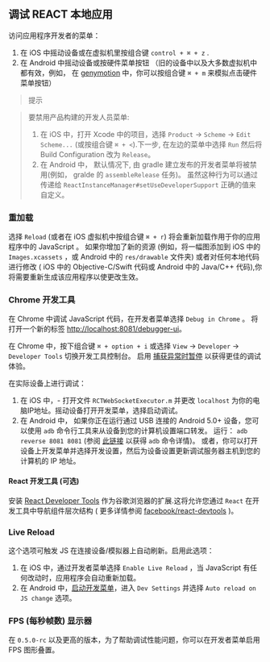 ## 调试 REACT 本地应用
访问应用程序开发者的菜单：

1. 在 iOS 中摇动设备或在虚拟机里按组合键 `control + ⌘ + z` .
2. 在 Android 中摇动设备或按硬件菜单按钮 （旧的设备中以及大多数虚拟机中都有效，例如， 在 [genymotion](https://www.genymotion.com) 中，你可以按组合键  `⌘ + m` 来模拟点击硬件菜单按钮）

> 提示

> 要禁用产品构建的开发人员菜单:
>
> 1. 在 iOS 中，打开 Xcode 中的项目，选择  `Product` → `Scheme` → `Edit Scheme...` (或按组合键 `⌘ + <`).下一步, 在左边的菜单中选择 `Run` 然后将 Build Configuration 改为 `Release`。
> 2. 在 Android 中， 默认情况下, 由 gradle 建立发布的开发者菜单将被禁用(例如， gralde 的 `assembleRelease` 任务)。 虽然这种行为可以通过传递给 `ReactInstanceManager#setUseDeveloperSupport` 正确的值来自定义。

### 重加载
选择 `Reload` (或者在 iOS 虚拟机中按组合键 `⌘ + r`) 将会重新加载作用于你的应用程序中的 JavaScript 。 如果你增加了新的资源 (例如，将一幅图添加到 iOS  中的 `Images.xcassets` ，或 Android 中的 `res/drawable` 文件夹) 或者对任何本地代码进行修改 ( iOS 中的 Objective-C/Swift 代码或  Android 中的 Java/C++ 代码),你将需要重新生成该应用程序以使更改生效。
### Chrome 开发工具
在 Chrome 中调试 JavaScript 代码，在开发者菜单选择 `Debug in Chrome` 。 将打开一个新的标签 [http://localhost:8081/debugger-ui](http://localhost:8081/debugger-ui)。

在 Chrome 中，按下组合键 `⌘ + option + i` 或选择 `View` → `Developer` → `Developer Tools` 切换开发工具控制台。 启用 [捕获异常时暂停](http://stackoverflow.com/questions/2233339/javascript-is-there-a-way-to-get-chrome-to-break-on-all-errors/17324511#17324511) 以获得更佳的调试体验。

在实际设备上进行调试：

1. 在 iOS 中，- 打开文件 `RCTWebSocketExecutor.m` 并更改 `localhost` 为你的电脑IP地址。摇动设备打开开发菜单，选择启动调试。
2. 在 Android 中， 如果你正在运行通过 USB 连接的 Android 5.0+ 设备，您可以使用 `adb` 命令行工具来从设备到您的计算机设置端口转发。 运行： `adb reverse 8081 8081` (参阅 [此链接](http://developer.android.com/tools/help/adb.html) 以获得 `adb` 命令详情)。 或者，你可以打开设备上开发菜单并选择开发设置，然后为设备设置更新调试服务器主机到您的计算机的 IP 地址。

#### React 开发工具 (可选)
安装 [React Developer Tools](https://chrome.google.com/webstore/detail/react-developer-tools/fmkadmapgofadopljbjfkapdkoienihi?hl=en) 作为谷歌浏览器的扩展.这将允许您通过 `React` 在开发工具中导航组件层次结构 ( 更多详情参阅 [facebook/react-devtools](https://github.com/facebook/react-devtools) )。

### Live Reload
这个选项可触发 JS 在连接设备/模拟器上自动刷新。启用此选项：

1. 在 iOS 中，通过开发者菜单选择 `Enable Live Reload` ，当 JavaScript 有任何改动时，应用程序会自动重新加载。
2. 在 Android 中，[启动开发菜单](#debugging-react-native-apps)，进入 `Dev Settings` 并选择 `Auto reload on JS change` 选项。

### FPS (每秒帧数) 显示器
在 `0.5.0-rc` 以及更高的版本，为了帮助调试性能问题，你可以在开发者菜单启用 FPS 图形叠置。
